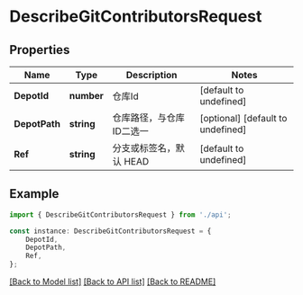 # DescribeGitContributorsRequest


## Properties

Name | Type | Description | Notes
------------ | ------------- | ------------- | -------------
**DepotId** | **number** | 仓库Id | [default to undefined]
**DepotPath** | **string** | 仓库路径，与仓库ID二选一 | [optional] [default to undefined]
**Ref** | **string** | 分支或标签名，默认 HEAD | [default to undefined]

## Example

```typescript
import { DescribeGitContributorsRequest } from './api';

const instance: DescribeGitContributorsRequest = {
    DepotId,
    DepotPath,
    Ref,
};
```

[[Back to Model list]](../README.md#documentation-for-models) [[Back to API list]](../README.md#documentation-for-api-endpoints) [[Back to README]](../README.md)
